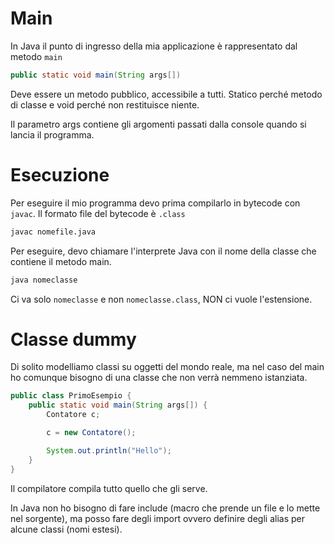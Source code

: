 # Main

In Java il punto di ingresso della mia applicazione è rappresentato dal metodo `main`

```java
public static void main(String args[])
```

Deve essere un metodo pubblico, accessibile a tutti.
Statico perché metodo di classe e void perché non restituisce niente.

Il parametro args contiene gli argomenti passati dalla console quando si lancia
il programma.

# Esecuzione

Per eseguire il mio programma devo prima compilarlo in bytecode con `javac`.
Il formato file del bytecode è `.class`

```sh
javac nomefile.java
```

Per eseguire, devo chiamare l'interprete Java con il nome della classe che contiene
il metodo main.

```sh
java nomeclasse
```

Ci va solo `nomeclasse` e non `nomeclasse.class`, NON ci vuole l'estensione.

# Classe dummy

Di solito modelliamo classi su oggetti del mondo reale, ma nel caso del main ho comunque
bisogno di una classe che non verrà nemmeno istanziata.

```java
public class PrimoEsempio {
    public static void main(String args[]) {
        Contatore c;

        c = new Contatore();

        System.out.println("Hello");
    }
}
```

Il compilatore compila tutto quello che gli serve.

In Java non ho bisogno di fare include (macro che prende un file e lo mette nel sorgente), ma posso
fare degli import ovvero definire degli alias per alcune classi (nomi estesi).
